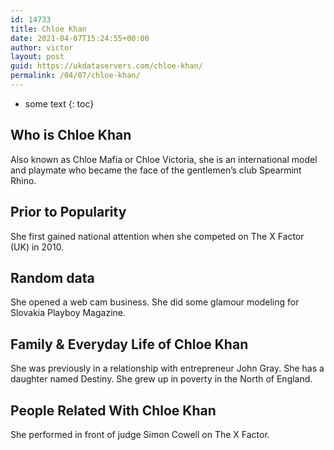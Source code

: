 ```yaml
---
id: 14733
title: Chloe Khan
date: 2021-04-07T15:24:55+00:00
author: victor
layout: post
guid: https://ukdataservers.com/chloe-khan/
permalink: /04/07/chloe-khan/
---
```


* some text
{: toc}


## Who is Chloe Khan



Also known as Chloe Mafia or Chloe Victoria, she is an international model and playmate who became the face of the gentlemen&#8217;s club Spearmint Rhino.

                
                
                
## Prior to Popularity



She first gained national attention when she competed on The X Factor (UK) in 2010.

                
                
                
## Random data



She opened a web cam business. She did some glamour modeling for Slovakia Playboy Magazine.

                
                
                
## Family & Everyday Life of Chloe Khan



She was previously in a relationship with entrepreneur John Gray. She has a daughter named Destiny. She grew up in poverty in the North of England.

                
                
                
## People Related With Chloe Khan



She performed in front of judge Simon Cowell on The X Factor.

                
              
            
          
          
          